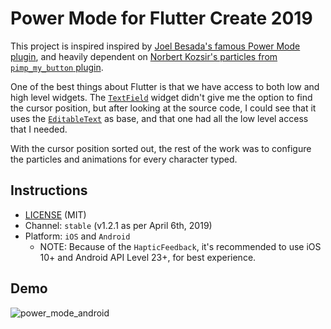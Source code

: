 # Power Mode for Flutter Create 2019

This project is inspired inspired by [Joel Besada's famous Power Mode plugin](https://twitter.com/JoelBesada/status/670343885655293952), and heavily dependent on [Norbert Kozsir's particles from `pimp_my_button` plugin](https://github.com/Norbert515/pimp_my_button).

One of the best things about Flutter is that we have access to both low and high level widgets. The [`TextField`](https://github.com/flutter/flutter/blob/stable/packages/flutter/lib/src/material/text_field.dart) widget didn't give me the option to find the cursor position, but after looking at the source code, I could see that it uses the [`EditableText`](https://github.com/flutter/flutter/blob/stable/packages/flutter/lib/src/widgets/editable_text.dart) as base, and that one had all the low level access that I needed.

With the cursor position sorted out, the rest of the work was to configure the particles and animations for every character typed.

## Instructions

* [LICENSE](LICENSE) (MIT)
* Channel: `stable` (v1.2.1 as per April 6th, 2019)
* Platform: `iOS` and `Android`
  * NOTE: Because of the `HapticFeedback`, it's recommended to use iOS 10+ and Android API Level 23+, for best experience.

## Demo

![power_mode_android](https://user-images.githubusercontent.com/723360/55664880-b2d59a00-5803-11e9-93d8-5fa02689a1b1.gif)
